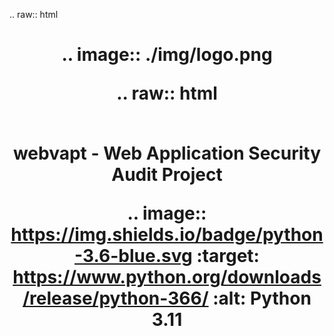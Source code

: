 
.. raw:: html

   <h1 align="center">

.. image:: ./img/logo.png

.. raw:: html

   <br class="title">
    webvapt - Web Application Security Audit Project
   <br>

.. image:: https://img.shields.io/badge/python-3.6-blue.svg
    :target: https://www.python.org/downloads/release/python-366/
    :alt: Python 3.11

